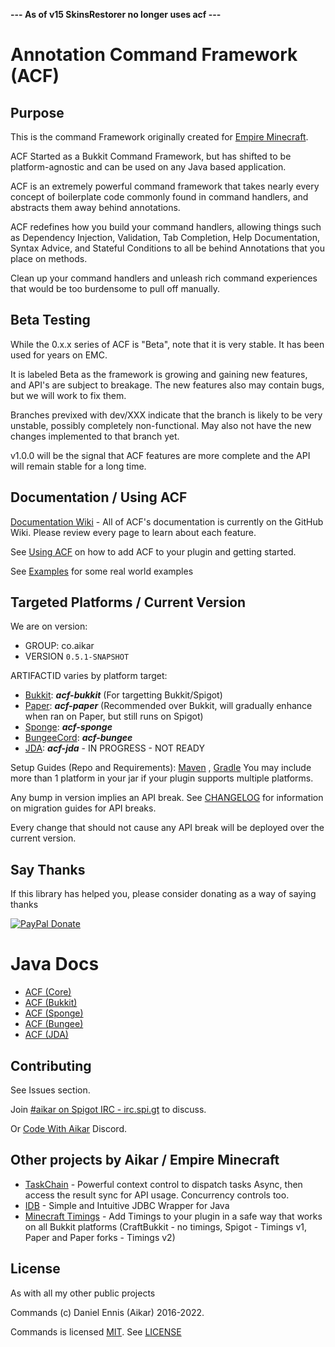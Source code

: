 **--- As of v15 SkinsRestorer no longer uses acf ---**

# Annotation Command Framework (ACF)

## Purpose

This is the command Framework originally created for [Empire Minecraft](https://ref.emc.gs/Aikar?gac=commands.github).

ACF Started as a Bukkit Command Framework, but has shifted to be platform-agnostic and can be used on any Java based
application.

ACF is an extremely powerful command framework that takes nearly every concept of boilerplate code commonly found in
command handlers, and abstracts them away behind annotations.

ACF redefines how you build your command handlers, allowing things such as Dependency Injection, Validation, Tab
Completion, Help Documentation, Syntax Advice, and Stateful Conditions to all be behind Annotations that you place on
methods.

Clean up your command handlers and unleash rich command experiences that would be too burdensome to pull off manually.

## Beta Testing

While the 0.x.x series of ACF is "Beta", note that it is very stable. It has been used for years on EMC.

It is labeled Beta as the framework is growing and gaining new features, and API's are subject to breakage. The new
features also may contain bugs, but we will work to fix them.

Branches previxed with dev/XXX indicate that the branch is likely to be very unstable, possibly completely
non-functional.
May also not have the new changes implemented to that branch yet.

v1.0.0 will be the signal that ACF features are more complete and the API will remain stable for a long time.

## Documentation / Using ACF

[Documentation Wiki](https://github.com/aikar/commands/wiki) - All of ACF's documentation is currently on the GitHub
Wiki. Please review every page to learn about each feature.

See [Using ACF](https://github.com/aikar/commands/wiki/Using-ACF) on how to add ACF to your plugin and getting started.

See [Examples](https://github.com/aikar/commands/wiki/Real-World-Examples) for some real world examples

## Targeted Platforms / Current Version

We are on version:

- GROUP: co.aikar
- VERSION `0.5.1-SNAPSHOT`

ARTIFACTID varies by platform target:

* [Bukkit](https://spigotmc.org): ***acf-bukkit*** (For targetting Bukkit/Spigot)
* [Paper](https://paper.emc.gs): ***acf-paper*** (Recommended over Bukkit, will gradually enhance when ran on Paper, but
  still runs on Spigot)
* [Sponge](https://www.spongepowered.org/): ***acf-sponge***
* [BungeeCord](https://www.spigotmc.org/wiki/bungeecord/): ***acf-bungee***
* [JDA](https://github.com/DV8FromTheWorld/JDA): ***acf-jda*** - IN PROGRESS - NOT READY

Setup Guides (Repo and Requirements): [Maven](https://github.com/aikar/commands/wiki/Maven-Setup)
, [Gradle](https://github.com/aikar/commands/wiki/Gradle-Setup)
You may include more than 1 platform in your jar if your plugin supports multiple platforms.

Any bump in version implies an API break. See [CHANGELOG](CHANGELOG.md) for information on migration guides for API
breaks.

Every change that should not cause any API break will be deployed over the current version.

## Say Thanks

If this library has helped you, please consider donating as a way of saying thanks

[![PayPal Donate](https://aikar.co/donate.png "Donate with PayPal")](https://paypal.me/empireminecraft)

# Java Docs

- [ACF (Core)](https://aikar.github.io/commands/acf-core)
- [ACF (Bukkit)](https://aikar.github.io/commands/acf-bukkit)
- [ACF (Sponge)](https://aikar.github.io/commands/acf-sponge)
- [ACF (Bungee)](https://aikar.github.io/commands/acf-bungee)
- [ACF (JDA)](https://aikar.github.io/commands/acf-jda)

## Contributing

See Issues section.

Join [#aikar on Spigot IRC - irc.spi.gt](https://aikarchat.emc.gs) to discuss.

Or [Code With Aikar](https://aikardiscord.emc.gs) Discord.

## Other projects by Aikar / Empire Minecraft

- [TaskChain](https://taskchain.emc.gs) - Powerful context control to dispatch tasks Async, then access the result sync
  for API usage. Concurrency controls too.
- [IDB](https://idb.emc.gs) - Simple and Intuitive JDBC Wrapper for Java
- [Minecraft Timings](https://github.com/aikar/minecraft-timings/) - Add Timings to your plugin in a safe way that works
  on all Bukkit platforms (CraftBukkit - no timings, Spigot - Timings v1, Paper and Paper forks - Timings v2)

## License

As with all my other public projects

Commands (c) Daniel Ennis (Aikar) 2016-2022.

Commands is licensed [MIT](https://tldrlegal.com/license/mit-license). See [LICENSE](LICENSE)


